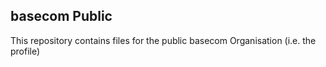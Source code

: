 ## basecom Public
This repository contains files for the public basecom Organisation (i.e. the profile)
